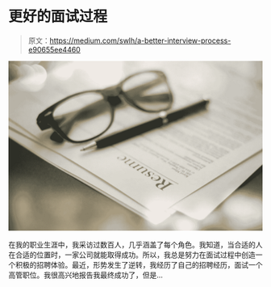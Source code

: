 # 更好的面试过程

> 原文：<https://medium.com/swlh/a-better-interview-process-e90655ee4460>

![](img/83c8e20a4fe60f7d3e18a6d269f080fa.png)

在我的职业生涯中，我采访过数百人，几乎涵盖了每个角色。我知道，当合适的人在合适的位置时，一家公司就能取得成功。所以，我总是努力在面试过程中创造一个积极的招聘体验。最近，形势发生了逆转，我经历了自己的招聘经历，面试一个高管职位。我很高兴地报告我最终成功了，但是…